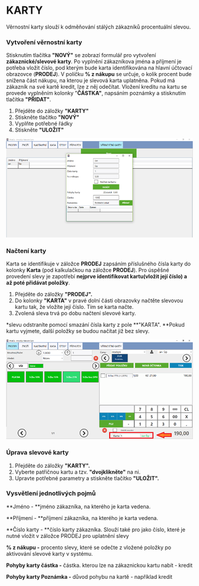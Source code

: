# KARTY

Věrnostní karty slouží k odměňování stálých zákazníků procentuální slevou.

### Vytvoření věrnostní karty

Stisknutím tlačítka **"NOVÝ"** se zobrazí formulář pro vytvoření **zákaznické/slevové karty**. Po vyplnění zákazníkova jména a příjmení je potřeba vložit číslo, pod kterým bude karta identifikována na hlavní účtovací obrazovce \(**PRODEJ**\). V políčku **% z nákupu** se určuje, o kolik procent bude snížena část nákupu, na kterou je slevová karta uplatněna. Pokud má zákazník na své kartě kredit, lze z něj odečítat. Vložení kreditu na kartu se provede vyplněním kolonky "**ČÁSTKA"**, napsáním poznámky a stisknutím tlačítka **"PŘIDAT"**.

1. Přejděte do záložky **"KARTY"**
2. Stiskněte tlačítko **"NOVÝ"**
3. Vyplňte potřebné řádky
4. Stiskněte **"ULOŽIT"**

![](/command/loyaltyCards/img/loyaltycards1.png)

### Načtení karty

Karta se identifikuje v záložce **PRODEJ** zapsáním příslušného čísla karty do kolonky **Karta** \(pod kalkulačkou na záložce **PRODEJ**\). Pro úspěšné provedení slevy je zapotřebí **nejprve identifikovat kartu\(vložit její číslo\) a až poté přidávat položky**.

1. Přejděte do záložky **"PRODEJ".**
2. Do kolonky **"KARTA"** v pravé dolní části obrazovky načtěte slevovou kartu tak, že vložíte její číslo. Tím se karta načte.
3. Zvolená sleva trvá po dobu načtení slevové karty.

\*slevu odstraníte pomocí smazání čísla karty z pole **"KARTA". **Pokud kartu vyjmete, další položky se budou načítat již bez slevy.

![](/command/loyaltyCards/img/loyaltycards2.png)

### Úprava slevové karty

1. Přejděte do záložky **"KARTY".**
2. Vyberte patřičnou kartu a tzv. **"dvojklikněte"** na ni.
3. Upravte potřebné parametry a stiskněte tlačítko **"ULOŽIT".**

### Vysvětlení jednotlivých pojmů

**Jméno - **jméno zákazníka, na kterého je karta vedena.

**Příjmení - **příjmení zákazníka, na kterého je karta vedena.

**Číslo karty - **číslo karty zákazníka. Slouží také pro jako číslo, které je nutné vložit v záložce PRODEJ pro uplatnění slevy

**% z nákupu -** procento slevy, které se odečte z vložené položky po aktivování slevové karty v systému.

**Pohyby karty částka -** částka. kterou lze na zákaznickou kartu nabít - kredit

**Pohyby karty Poznámka -** důvod pohybu na kartě - například kredit

